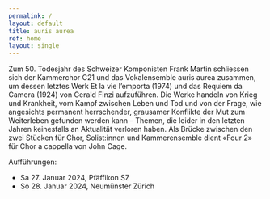 ```yaml
---
permalink: /
layout: default
title: auris aurea
ref: home
layout: single
---
```


Zum 50. Todesjahr des Schweizer Komponisten Frank Martin schliessen sich der Kammerchor C21 und das Vokalensemble auris aurea zusammen, um dessen letztes Werk Et la vie l’emporta (1974) und das Requiem da Camera (1924) von Gerald Finzi aufzuführen. Die Werke handeln von Krieg und Krankheit, vom Kampf zwischen Leben und Tod und von der Frage, wie angesichts permanent herrschender, grausamer Konflikte der Mut zum Weiterleben gefunden werden kann – Themen, die leider in den letzten Jahren keinesfalls an Aktualität verloren haben. Als Brücke zwischen den zwei Stücken für Chor, Solist:innen und Kammerensemble dient «Four 2» für Chor a cappella von John Cage.


Aufführungen:
- Sa 27. Januar 2024, Pfäffikon SZ
- So 28. Januar 2024, Neumünster Zürich
